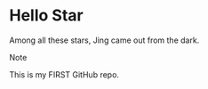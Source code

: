 # Hello Star
Among all these stars, Jing came out from the dark.

> [!NOTE]
> This is my FIRST GitHub repo.
